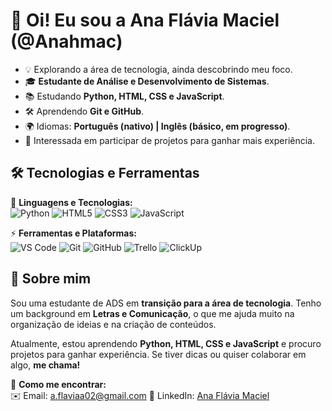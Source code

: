 # 👋 Oi! Eu sou a Ana Flávia Maciel (@Anahmac)

- 💡 Explorando a área de tecnologia, ainda descobrindo meu foco.
- 🎓 **Estudante de Análise e Desenvolvimento de Sistemas**.
- 📚 Estudando **Python, HTML, CSS e JavaScript**.
- 🛠 Aprendendo **Git e GitHub**.
- 🌍 Idiomas: **Português (nativo) | Inglês (básico, em progresso)**.
- 🤝 Interessada em participar de projetos para ganhar mais experiência.

## 🛠 Tecnologias e Ferramentas  
📌 **Linguagens e Tecnologias:**  
![Python](https://img.shields.io/badge/Python-3776AB?style=for-the-badge&logo=python&logoColor=white)
![HTML5](https://img.shields.io/badge/HTML5-E34F26?style=for-the-badge&logo=html5&logoColor=white)
![CSS3](https://img.shields.io/badge/CSS3-1572B6?style=for-the-badge&logo=css3&logoColor=white)
![JavaScript](https://img.shields.io/badge/JavaScript-F7DF1E?style=for-the-badge&logo=javascript&logoColor=black)

⚡ **Ferramentas e Plataformas:**  
![VS Code](https://img.shields.io/badge/VSCode-007ACC?style=for-the-badge&logo=visual-studio-code&logoColor=white)
![Git](https://img.shields.io/badge/Git-F05032?style=for-the-badge&logo=git&logoColor=white)
![GitHub](https://img.shields.io/badge/GitHub-181717?style=for-the-badge&logo=github&logoColor=white)
![Trello](https://img.shields.io/badge/Trello-0079BF?style=for-the-badge&logo=trello&logoColor=white)
![ClickUp](https://img.shields.io/badge/ClickUp-7B68EE?style=for-the-badge&logo=clickup&logoColor=white)

## 🚀 Sobre mim  
Sou uma estudante de ADS em **transição para a área de tecnologia**. Tenho um background em **Letras e Comunicação**, o que me ajuda muito na organização de ideias e na criação de conteúdos.  

Atualmente, estou aprendendo **Python, HTML, CSS e JavaScript** e procuro projetos para ganhar experiência. Se tiver dicas ou quiser colaborar em algo, **me chama!**  

📩 **Como me encontrar:**  
✉️ Email: [a.flaviaa02@gmail.com](mailto:a.flaviaa02@gmail.com) 
🔗 LinkedIn: [Ana Flávia Maciel](https://www.linkedin.com/in/ana-fl%C3%A1via-maciel0/)  
<!---
Anahmac/Anahmac is a ✨ special ✨ repository because its `README.md` (this file) appears on your GitHub profile.
You can click the Preview link to take a look at your changes.
--->
